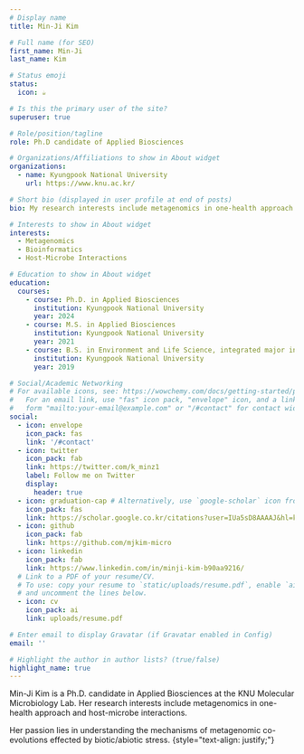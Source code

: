 ```yaml
---
# Display name
title: Min-Ji Kim

# Full name (for SEO)
first_name: Min-Ji
last_name: Kim

# Status emoji
status:
  icon: ☕️

# Is this the primary user of the site?
superuser: true

# Role/position/tagline
role: Ph.D candidate of Applied Biosciences

# Organizations/Affiliations to show in About widget
organizations:
  - name: Kyungpook National University
    url: https://www.knu.ac.kr/

# Short bio (displayed in user profile at end of posts)
bio: My research interests include metagenomics in one-health approach and host-micrbe interactions.

# Interests to show in About widget
interests:
  - Metagenomics
  - Bioinformatics
  - Host-Microbe Interactions

# Education to show in About widget
education:
  courses:
    - course: Ph.D. in Applied Biosciences
      institution: Kyungpook National University
      year: 2024
    - course: M.S. in Applied Biosciences
      institution: Kyungpook National University
      year: 2021
    - course: B.S. in Environment and Life Science, integrated major in Bioinformatics
      institution: Kyungpook National University
      year: 2019

# Social/Academic Networking
# For available icons, see: https://wowchemy.com/docs/getting-started/page-builder/#icons
#   For an email link, use "fas" icon pack, "envelope" icon, and a link in the
#   form "mailto:your-email@example.com" or "/#contact" for contact widget.
social:
  - icon: envelope
    icon_pack: fas
    link: '/#contact'
  - icon: twitter
    icon_pack: fab
    link: https://twitter.com/k_minz1
    label: Follow me on Twitter
    display:
      header: true
  - icon: graduation-cap # Alternatively, use `google-scholar` icon from `ai` icon pack
    icon_pack: fas
    link: https://scholar.google.co.kr/citations?user=IUa5sD8AAAAJ&hl=ko
  - icon: github
    icon_pack: fab
    link: https://github.com/mjkim-micro
  - icon: linkedin
    icon_pack: fab
    link: https://www.linkedin.com/in/minji-kim-b90aa9216/
  # Link to a PDF of your resume/CV.
  # To use: copy your resume to `static/uploads/resume.pdf`, enable `ai` icons in `params.yaml`,
  # and uncomment the lines below.
  - icon: cv
    icon_pack: ai
    link: uploads/resume.pdf

# Enter email to display Gravatar (if Gravatar enabled in Config)
email: ''

# Highlight the author in author lists? (true/false)
highlight_name: true
---
```


Min-Ji Kim is a Ph.D. candidate in Applied Biosciences at the KNU Molecular Microbiology Lab. Her research interests include metagenomics in one-health approach and host-microbe interactions. 

Her passion lies in understanding the mechanisms of metagenomic co-evolutions effected by biotic/abiotic stress.
{style="text-align: justify;"}
